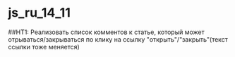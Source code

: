 # js_ru_14_11

##HT1: Реализовать список комментов к статье, 
который может отрываться/закрываться по клику на ссылку "открыть"/"закрыть"(текст ссылки тоже меняется)
